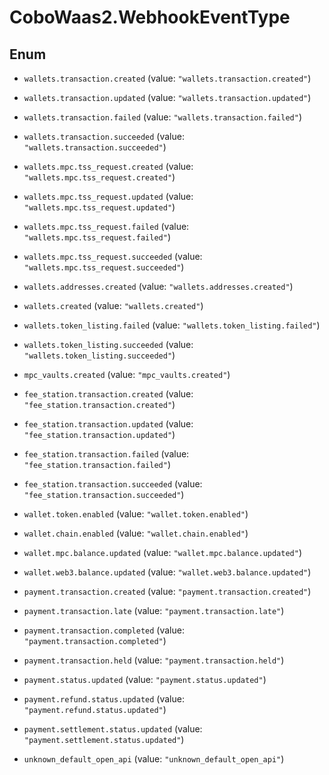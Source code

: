 # CoboWaas2.WebhookEventType

## Enum


* `wallets.transaction.created` (value: `"wallets.transaction.created"`)

* `wallets.transaction.updated` (value: `"wallets.transaction.updated"`)

* `wallets.transaction.failed` (value: `"wallets.transaction.failed"`)

* `wallets.transaction.succeeded` (value: `"wallets.transaction.succeeded"`)

* `wallets.mpc.tss_request.created` (value: `"wallets.mpc.tss_request.created"`)

* `wallets.mpc.tss_request.updated` (value: `"wallets.mpc.tss_request.updated"`)

* `wallets.mpc.tss_request.failed` (value: `"wallets.mpc.tss_request.failed"`)

* `wallets.mpc.tss_request.succeeded` (value: `"wallets.mpc.tss_request.succeeded"`)

* `wallets.addresses.created` (value: `"wallets.addresses.created"`)

* `wallets.created` (value: `"wallets.created"`)

* `wallets.token_listing.failed` (value: `"wallets.token_listing.failed"`)

* `wallets.token_listing.succeeded` (value: `"wallets.token_listing.succeeded"`)

* `mpc_vaults.created` (value: `"mpc_vaults.created"`)

* `fee_station.transaction.created` (value: `"fee_station.transaction.created"`)

* `fee_station.transaction.updated` (value: `"fee_station.transaction.updated"`)

* `fee_station.transaction.failed` (value: `"fee_station.transaction.failed"`)

* `fee_station.transaction.succeeded` (value: `"fee_station.transaction.succeeded"`)

* `wallet.token.enabled` (value: `"wallet.token.enabled"`)

* `wallet.chain.enabled` (value: `"wallet.chain.enabled"`)

* `wallet.mpc.balance.updated` (value: `"wallet.mpc.balance.updated"`)

* `wallet.web3.balance.updated` (value: `"wallet.web3.balance.updated"`)

* `payment.transaction.created` (value: `"payment.transaction.created"`)

* `payment.transaction.late` (value: `"payment.transaction.late"`)

* `payment.transaction.completed` (value: `"payment.transaction.completed"`)

* `payment.transaction.held` (value: `"payment.transaction.held"`)

* `payment.status.updated` (value: `"payment.status.updated"`)

* `payment.refund.status.updated` (value: `"payment.refund.status.updated"`)

* `payment.settlement.status.updated` (value: `"payment.settlement.status.updated"`)

* `unknown_default_open_api` (value: `"unknown_default_open_api"`)


